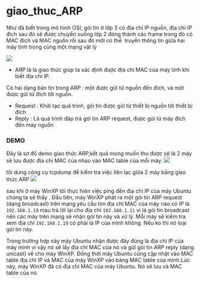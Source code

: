 # giao_thuc_ARP
Như đã biết trong mô hình OSI, gói tin ở lớp 3 có địa chỉ IP nguồn, địa chỉ IP đích sau đó sẽ được chuyển xuống lớp 2 đóng thành các frame trong đó có MAC đích và MAC nguồn rồi sau đó mới có thể  truyền thông tin giữa hai máy tính trong cùng một mạng vật lý 

<img src="http://i.imgur.com/ZvtsjE6.jpg">

- ARP là  là giao thức giúp ta xác định được địa chỉ MAC của máy tính khi biết địa chỉ IP.

Có hai dạng bản tin trong ARP : một được gửi từ nguồn đến đích, và một được gửi từ đích tới nguồn.
+ Request : Khởi tạo quá trình, gói tin được gửi từ thiết bị nguồn tới thiết bị đích
+ Reply : Là quá trình đáp trả gói tin ARP request, được gửi từ máy đích đến máy nguồn



### DEMO
Đây là sơ đồ demo giao thức ARP,kết quả mong muốn thu được sẽ là 2 máy sẽ  lưu được địa chỉ MAC của nhau vào MAC table của mỗi máy.
<img src="http://i.imgur.com/vRLmmIZ.png">

tôi dung công cụ tcpdump để kiểm tra việc liên lạc giữa 2 máy bằng giao thức ARP
<img src="http://i.imgur.com/fHBmNfh.png">

sau khi ở máy WinXP tôi thực hiên việc ping đến địa chỉ IP của máy Ubuntu chúng ta sẽ thấy . Đầu tiên, máy WinXP phát ra một gói tin ARP request (dạng broadcast) trên mạng yêu cầu tìm địa chỉ MAC của máy nào có IP là `192.168.1.19` mau trả lời lại cho địa chỉ `192.168.1.11` vì là gói tin broadcast nên các máy trên mạng sẽ nhận gói tin này và xử lý. Mỗi máy sẽ kiểm tra xem địa chỉ `192.168.1.19` có phải là IP của mình không. Nếu ko thì nó loại gói tin này. 

Trong trường hợp này máy Ubuntu nhận được đây đúng là địa chỉ IP của máy mình vì vậy nó sẽ lấy địa chỉ MAC của nó và gửi gói tin ARP reply (dạng unicast) về cho máy WinXP. Đồng thời máy Ubuntu cũng cập nhật vào MAC table địa chỉ IP và MAC của máy WinXP vào bảng MAC table của mình.Lúc này, máy WinXP đã có địa chỉ MAC của máy Ubuntu. Nó sẽ lưu và MAC table của nó.






